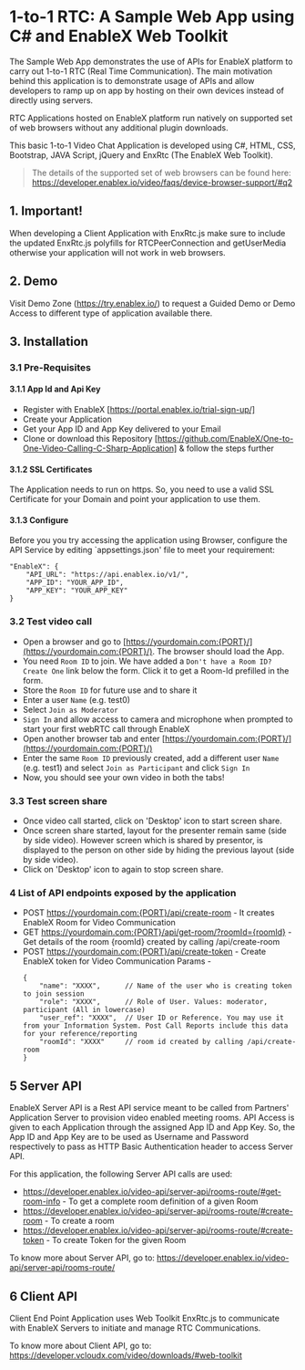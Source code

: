 # 1-to-1 RTC: A Sample Web App using C# and EnableX Web Toolkit

The Sample Web App demonstrates the use of APIs for EnableX platform to carry out 1-to-1 RTC (Real Time Communication). The main motivation behind this application is to demonstrate usage of APIs and allow developers to ramp up on app by hosting on their own devices instead of directly using servers.

RTC Applications hosted on EnableX platform run natively on supported set of web browsers without any additional plugin downloads. 

This basic 1-to-1 Video Chat Application is developed using C#, HTML, CSS, Bootstrap, JAVA Script, jQuery and EnxRtc (The EnableX Web Toolkit). 

>The details of the supported set of web browsers can be found here:
https://developer.enablex.io/video/faqs/device-browser-support/#q2



## 1. Important!

When developing a Client Application with EnxRtc.js make sure to include the updated EnxRtc.js polyfills for RTCPeerConnection and getUserMedia otherwise your application will not work in web browsers.



## 2. Demo

Visit Demo Zone (https://try.enablex.io/) to request a Guided Demo or Demo Access to different type of application available there. 



## 3. Installation


### 3.1 Pre-Requisites

#### 3.1.1 App Id and Api Key 

* Register with EnableX [https://portal.enablex.io/trial-sign-up/] 
* Create your Application
* Get your App ID and App Key delivered to your Email
* Clone or download this Repository [https://github.com/EnableX/One-to-One-Video-Calling-C-Sharp-Application] & follow the steps further

#### 3.1.2 SSL Certificates

The Application needs to run on https. So, you need to use a valid SSL Certificate for your Domain and point your application to use them.


#### 3.1.3 Configure

Before you you try accessing the application using Browser, configure the API Service by editing `appsettings.json' file to meet your requirement:
``` 
"EnableX": {
    "API_URL": "https://api.enablex.io/v1/",
    "APP_ID": "YOUR_APP_ID",
    "APP_KEY": "YOUR_APP_KEY"
}
```


### 3.2 Test video call

* Open a browser and go to [https://yourdomain.com:{PORT}/](https://yourdomain.com:{PORT}/). The browser should load the App. 
* You need `Room ID` to join. We have added a `Don't have a Room ID? Create One` link below the form. Click it to get a Room-Id prefilled in the form.
* Store the `Room ID` for future use and to share it
* Enter a user `Name` (e.g. test0)
* Select `Join as Moderator`
* `Sign In` and allow access to camera and microphone when prompted to start your first webRTC call through EnableX
* Open another browser tab and enter [https://yourdomain.com:{PORT}/](https://yourdomain.com:{PORT}/)
* Enter the same `Room ID` previously created, add a different user `Name` (e.g. test1) and select `Join as Participant` and click `Sign In`
* Now, you should see your own video in both the tabs!


### 3.3 Test screen share

* Once video call started, click on 'Desktop' icon to start screen share.
* Once screen share started, layout for the presenter remain same (side by side video). However screen which is shared by presentor, is displayed to the person on other side by hiding the previous layout (side by side video).
* Click on 'Desktop' icon to again to stop screen share.



### 4 List of API endpoints exposed by the application

* POST https://yourdomain.com:{PORT}/api/create-room                 - It creates EnableX Room for Video Communication
* GET  https://yourdomain.com:{PORT}/api/get-room/?roomId={roomId}   - Get details of the room {roomId} created by calling /api/create-room 
* POST https://yourdomain.com:{PORT}/api/create-token                - Create EnableX token for Video Communication
    Params -
    ```
    {
        "name": "XXXX",      // Name of the user who is creating token to join session
        "role": "XXXX",      // Role of User. Values: moderator, participant (All in lowercase)
        "user_ref": "XXXX",  // User ID or Reference. You may use it from your Information System. Post Call Reports include this data for your reference/reporting
        "roomId": "XXXX"     // room id created by calling /api/create-room 
    }
    ```



## 5 Server API

EnableX Server API is a Rest API service meant to be called from Partners' Application Server to provision video enabled 
meeting rooms. API Access is given to each Application through the assigned App ID and App Key. So, the App ID and App Key 
are to be used as Username and Password respectively to pass as HTTP Basic Authentication header to access Server API.
 
For this application, the following Server API calls are used: 
* https://developer.enablex.io/video-api/server-api/rooms-route/#get-room-info - To get a complete room definition of a given Room
* https://developer.enablex.io/video-api/server-api/rooms-route/#create-room - To create a room
* https://developer.enablex.io/video-api/server-api/rooms-route/#create-token - To create Token for the given Room

To know more about Server API, go to:
https://developer.enablex.io/video-api/server-api/rooms-route/



## 6 Client API

Client End Point Application uses Web Toolkit EnxRtc.js to communicate with EnableX Servers to initiate and manage RTC Communications.  

To know more about Client API, go to:
https://developer.vcloudx.com/video/downloads/#web-toolkit
